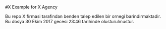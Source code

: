 #X Example for X Agency

Bu repo X firmasi tarafindan benden talep edilen bir ornegi barindirmaktadir. Bu dosya 30 Ekim 2017 gecesi 23:46 tarihinde olusturulmustur.

